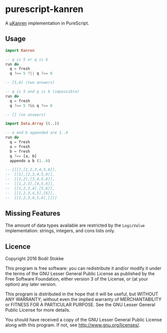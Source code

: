 # purescript-kanren

A [μKanren](https://github.com/jasonhemann/microKanren) implementation
in PureScript.

## Usage

```purescript
import Kanren

-- q is 5 or q is 6
run do
  q ← fresh
  q ?== 5 ?|| q ?== 6

-- [5,6] (two answers)

-- q is 5 and q is 6 (impossible)
run do
  q ← fresh
  q ?== 5 ?&& q ?== 6

-- [] (no answers)

import Data.Array ((..))

-- a and b appended are 1..6
run do
  q ← fresh
  a ← fresh
  b ← fresh
  q ?== [a, b]
  appendo a b (1..6)

-- [[[],[1,2,3,4,5,6]],
--  [[1],[2,3,4,5,6]],
--  [[1,2],[3,4,5,6]],
--  [[1,2,3],[4,5,6]],
--  [[1,2,3,4],[5,6]],
--  [[1,2,3,4,5],[6]],
--  [[1,2,3,4,5,6],[]]]
```

## Missing Features

The amount of data types available are restricted by the `LogicValue`
implementation: strings, integers, and cons lists only.

## Licence

Copyright 2016 Bodil Stokke

This program is free software: you can redistribute it and/or modify
it under the terms of the GNU Lesser General Public License as
published by the Free Software Foundation, either version 3 of the
License, or (at your option) any later version.

This program is distributed in the hope that it will be useful, but
WITHOUT ANY WARRANTY; without even the implied warranty of
MERCHANTABILITY or FITNESS FOR A PARTICULAR PURPOSE. See the GNU
Lesser General Public License for more details.

You should have received a copy of the GNU Lesser General Public
License along with this program. If not, see
<http://www.gnu.org/licenses/>.
